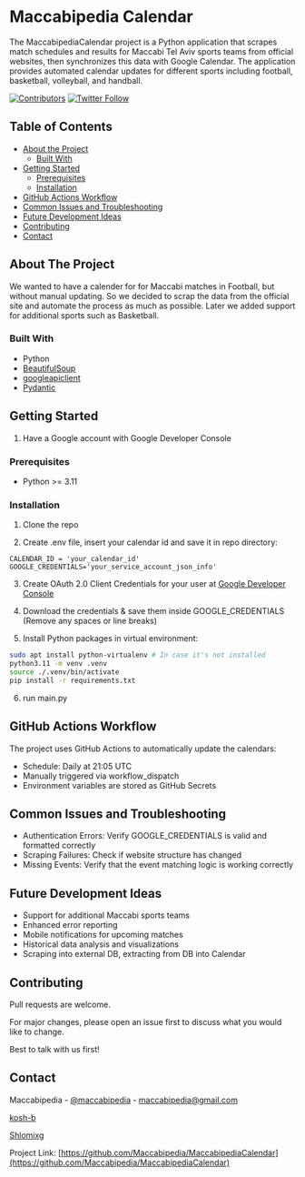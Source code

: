 # Maccabipedia Calendar
The MaccabipediaCalendar project is a Python application that scrapes match schedules and results for Maccabi Tel Aviv sports teams from official websites, then synchronizes this data with Google Calendar. The application provides automated calendar updates for different sports including football, basketball, volleyball, and handball.


<!-- PROJECT SHIELDS -->
<!--
*** I'm using markdown "reference style" links for readability.
*** Reference links are enclosed in brackets [ ] instead of parentheses ( ).
*** See the bottom of this document for the declaration of the reference variables
*** for contributors-url, forks-url, etc. This is an optional, concise syntax you may use.
*** https://www.markdownguide.org/basic-syntax/#reference-style-links
-->
[![Contributors][contributors-shield]][contributors-url]
[![Twitter Follow][follow-shield]][follow-url]


## Table of Contents

* [About the Project](#about-the-project)
  * [Built With](#built-with)
* [Getting Started](#getting-started)
  * [Prerequisites](#prerequisites)
  * [Installation](#installation)
* [GitHub Actions Workflow](#github-actions-workflow)
* [Common Issues and Troubleshooting](#common-issues-and-troubleshooting)
* [Future Development Ideas](#future-development-ideas)
* [Contributing](#contributing)
* [Contact](#contact)


## About The Project

We wanted to have a calender for for Maccabi matches in Football, but without manual updating.
So we decided to scrap the data from the official site and automate the process as much as possible.
Later we added support for additional sports such as Basketball.

### Built With
* Python
* [BeautifulSoup](https://www.crummy.com/software/BeautifulSoup/)
* [googleapiclient](https://github.com/googleapis/google-api-python-client)
* [Pydantic](https://docs.pydantic.dev/latest/)


## Getting Started

1. Have a Google account with Google Developer Console

### Prerequisites

* Python >= 3.11

### Installation

1. Clone the repo

2. Create .env file, insert your calendar id and save it in repo directory:
```env
CALENDAR_ID = 'your_calendar_id'
GOOGLE_CREDENTIALS='your_service_account_json_info'
```

3. Create OAuth 2.0 Client Credentials for your user at [Google Developer Console](https://console.developers.google.com/)

4. Download the credentials & save them inside GOOGLE_CREDENTIALS (Remove any spaces or line breaks)

5. Install Python packages in virtual environment:
```bash
sudo apt install python-virtualenv # In case it's not installed
python3.11 -m venv .venv
source ./.venv/bin/activate
pip install -r requirements.txt
```

6. run main.py


## GitHub Actions Workflow
The project uses GitHub Actions to automatically update the calendars:

- Schedule: Daily at 21:05 UTC
- Manually triggered via workflow_dispatch
- Environment variables are stored as GitHub Secrets


## Common Issues and Troubleshooting
- Authentication Errors: Verify GOOGLE_CREDENTIALS is valid and formatted correctly
- Scraping Failures: Check if website structure has changed
- Missing Events: Verify that the event matching logic is working correctly


## Future Development Ideas
- Support for additional Maccabi sports teams
- Enhanced error reporting
- Mobile notifications for upcoming matches
- Historical data analysis and visualizations
- Scraping into external DB, extracting from DB into Calendar


## Contributing

Pull requests are welcome.

For major changes, please open an issue first to discuss what you would like to change.

Best to talk with us first!


<!-- LICENSE
## License

Distributed under the MIT License. See `LICENSE` for more information.
 -->


## Contact

Maccabipedia - [@maccabipedia](https://twitter.com/maccabipedia) - maccabipedia@gmail.com

[kosh-b](https://github.com/kosh-b)

[Shlomixg](https://github.com/Shlomixg)

Project Link: [https://github.com/Maccabipedia/MaccabipediaCalendar](https://github.com/Maccabipedia/MaccabipediaCalendar)


<!-- MARKDOWN LINKS & IMAGES -->
[contributors-shield]: https://img.shields.io/github/contributors/Maccabipedia/MaccabipediaCalendar.svg?style=flat-square
[contributors-url]: https://github.com/Maccabipedia/MaccabipediaCalendar/graphs/contributors
[follow-shield]: https://img.shields.io/twitter/follow/maccabipedia?color=%23ffdd00&style=flat-square
[follow-url]: https://twitter.com/intent/follow?screen_name=maccabipedia
